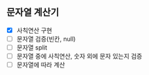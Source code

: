 ## 문자열 계산기

- [x] 사칙연산 구현 
- [ ] 문자열 검증(빈칸, null)
- [ ] 문자열 split
- [ ] 문자열 중에 사칙연산, 숫자 외에 문자 있는지 검증
- [ ] 문자열에 따라 계산
